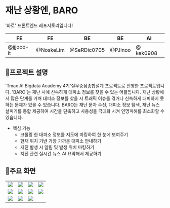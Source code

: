 # 재난 상황엔, BARO

'바로' 프론트엔드 레포지토리입니다!

| FE         | FE        | BE          | BE         | AI        | 
| ---------- | --------- | ------------| ---------- | --------- | 
| @jjjooo-it | @NoskeLim | @SeRDic0705 | @PJinoo    | @ kek0908 | 


## 📢프로젝트 설명
'Tmax AI Bigdata Academy 4기'실무중심종합설계 프로젝트로 진행한 프로젝트입니다.
'BARO'는 재난 시에 신속하게 대피소 정보를 찾을 수 있는 어플입니다. 재난 상황에서 많은 단계를 거쳐 대피소 정보를 찾을 시 트래픽 이슈를 겪거나 신속하게 대피하지 못하는 문제가 있을 수 있습니다.
BARO는 재난 문자 수신, 대피소 정보 탐색, 재난 뉴스 살피기를 통합 제공하여 시간을 단축하고 사용성을 극대화 시켜 인명피해를 최소화할 수 있습니다.

- 핵심 기능
  - 크롤링 한 대피소 정보를 지도에 마킹하여 한 눈에 보여주기
  - 현재 위치 기반 가장 가까운 대피소 안내하기
  - 지진 발생 시 알림 및 발생 위치 마킹하기 
  - 지진 관련 실시간 뉴스 AI 요약해서 제공하기 

## 📱주요 화면
<table>
  <tr>
    <td><img src="https://github.com/DK-Mobile-Platform/Front/assets/94334477/94f06ee8-e778-4a97-9ef2-7084445b0cdb"></td>
    <td><img src="https://github.com/DK-Mobile-Platform/Front/assets/94334477/a1b3b989-13c7-4ca5-b8fc-bacbecc0cbe2"></td>
    <td><img src="https://github.com/DK-Mobile-Platform/Front/assets/94334477/2db6bf32-e80f-485b-85d7-f5cf46c45fb6"></td>
    <td><img src="https://github.com/DK-Mobile-Platform/Front/assets/94334477/2db98ab6-ed0a-4c2b-9785-4e7cef8f404a"></td>
    
    
  </tr>
  <tr>
    <td><img src="https://github.com/DK-Mobile-Platform/Front/assets/94334477/be99589c-ae22-42fe-ac1e-1cdc4283d3e3"></td>
    <td><img src="https://github.com/DK-Mobile-Platform/Front/assets/94334477/909550f7-f245-4322-acad-1b569251126f"></td>
    <td><img src="https://github.com/DK-Mobile-Platform/Front/assets/94334477/2db98ab6-ed0a-4c2b-9785-4e7cef8f404a"></td>
    <td><img src="https://github.com/DK-Mobile-Platform/Front/assets/94334477/35d5a86f-17d0-4a6f-9af1-a8f3e46a3b3a"></td>
  </tr>
  <tr>
    <td><img src="https://github.com/DK-Mobile-Platform/Front/assets/94334477/1c695c51-0cf5-47a4-8cba-da8b33061fe1"></td>
    <td><img src="https://github.com/DK-Mobile-Platform/Front/assets/94334477/ac76b47f-f4e2-4596-a638-bdb1ebe01f73"></td>
    <td><img src="https://github.com/DK-Mobile-Platform/Front/assets/94334477/135d364f-93c7-440b-a59b-6e0048e97f37"></td>
  </tr>
</table>


